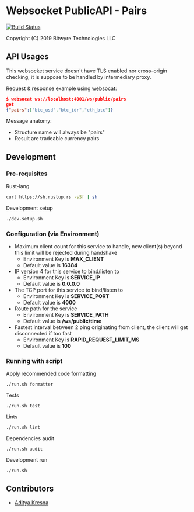 # Websocket PublicAPI - Pairs

[![Build Status](https://travis-ci.com/darkpools/darkpools_publicapi_ws_pairs.svg?branch=master)](https://travis-ci.com/darkpools/darkpools_publicapi_ws_pairs)

Copyright (C) 2019 Bitwyre Technologies LLC

## API Usages

This websocket service doesn't have TLS enabled nor cross-origin checking, it is suppose to be handled by intermediary proxy.

Request & response example using [websocat](https://github.com/vi/websocat):

```json
$ websocat ws://localhost:4001/ws/public/pairs
get
{"pairs":["btc_usd","btc_idr","eth_btc"]}
```

Message anatomy:

- Structure name will always be "pairs"
- Result are tradeable currency pairs

## Development

### Pre-requisites

Rust-lang

```bash
curl https://sh.rustup.rs -sSf | sh
```

Development setup

```bash
./dev-setup.sh
```

### Configuration (via Environment)

- Maximum client count for this service to handle, new client(s) beyond this limit will be rejected during handshake
  - Environment Key is **MAX_CLIENT**
  - Default value is **16384**
- IP version 4 for this service to bind/listen to
  - Environment Key is **SERVICE_IP**
  - Default value is **0.0.0.0**
- The TCP port for this service to bind/listen to
  - Environment Key is **SERVICE_PORT**
  - Default value is **4000**
- Route path for the service
  - Environment Key is **SERVICE_PATH**
  - Default value is **/ws/public/time**
- Fastest interval between 2 ping originating from client, the client will get disconnected if too fast
  - Environment Key is **RAPID_REQUEST_LIMIT_MS**
  - Default value is **100**

### Running with script

Apply recommended code formatting

```text
./run.sh formatter
```

Tests

```text
./run.sh test
```

Lints

```text
./run.sh lint
```

Dependencies audit

```text
./run.sh audit
```

Development run

```text
./run.sh
```

## Contributors

- [Aditya Kresna](https://github.com/ujang360)
